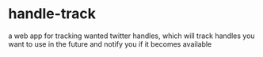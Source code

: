 # handle-track
a web app for tracking wanted twitter handles, which will track handles you want to use in the future and notify you if it becomes available 
